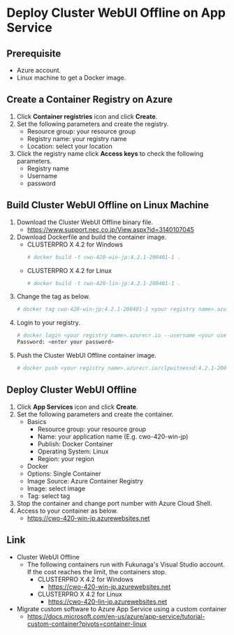 # Deploy Cluster WebUI Offline on App Service

## Prerequisite
- Azure account.
- Linux machine to get a Docker image.

## Create a Container Registry on Azure
1. Click **Container registries** icon and click **Create**.
1. Set the following parameters and create the registry.
   - Resource group: your resource group
   - Registry name: your registry name
   - Location: select your location
1. Click the registry name click **Access keys** to check the following parameters.
   - Registry name
   - Username
   - password

## Build Cluster WebUI Offline on Linux Machine
1. Download the Cluster WebUI Offline binary file.
   - https://www.support.nec.co.jp/View.aspx?id=3140107045
1. Download Dockerfile and build the container image.
   - CLUSTERPRO X 4.2 for Windows
     ```sh
     # docker build -t cwo-420-win-jp:4.2.1-200401-1 .
     ```
   - CLUSTERPRO X 4.2 for Linux
     ```sh
     # docker build -t cwo-420-lin-jp:4.2.1-200401-1 .
     ```
1. Change the tag as below.
   ```sh
   # docker tag cwo-420-win-jp:4.2.1-200401-1 <your registry name>.azurecr.io/cwo-420-win-jp:4.2.1-200401-1
   ```
1. Login to your registry.
   ```sh
   # docker login <your registry name>.azurecr.io --username <your user name>
   Password: <enter your password>
   ```
1. Push the Cluster WebUI Offline container image.
   ```sh
   # docker push <your registry name>.azurecr.io/clpwitnessd:4.2.1-200401-1ss
   ```

## Deploy Cluster WebUI Offline
1. Click **App Services** icon and click **Create**.
1. Set the following parameters and create the container.
   - Basics
     - Resource group: your resource group
     - Name: your application name (E.g. cwo-420-win-jp)
     - Publish: Docker Container
     - Operating System: Linux
     - Region: your region
   - Docker
    - Options: Single Container
    - Image Source: Azure Container Registry
    - Image: select image
    - Tag: select tag
1. Stop the container and change port number with Azure Cloud Shell.
1. Access to your container as below.
   - https://cwo-420-win-jp.azurewebsites.net

## Link
- Cluster WebUI Offline
  - The following containers run with Fukunaga's Visual Studio account. If the cost reaches the limit, the containers stop.
    - CLUSTERPRO X 4.2 for Windows
      - https://cwo-420-win-jp.azurewebsites.net
    - CLUSTERPRO X 4.2 for Linux
      - https://cwo-420-lin-jp.azurewebsites.net
- Migrate custom software to Azure App Service using a custom container
  - https://docs.microsoft.com/en-us/azure/app-service/tutorial-custom-container?pivots=container-linux